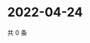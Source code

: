 # 2022-04-24

共 0 条

<!-- BEGIN WEIBO -->
<!-- 最后更新时间 Sun Apr 24 2022 07:13:00 GMT+0800 (China Standard Time) -->

<!-- END WEIBO -->
